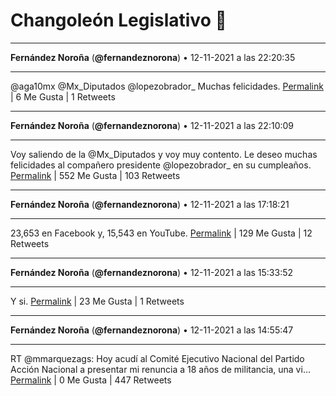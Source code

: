 # Changoleón Legislativo 🙈
*****
**Fernández Noroña** (**@fernandeznorona**) • 12-11-2021 a las 22:20:35
*****
@aga10mx @Mx_Diputados @lopezobrador_ Muchas felicidades.
[Permalink](https://twitter.com/fernandeznorona/status/1459405816428208131) | 6 Me Gusta | 1 Retweets
*****
**Fernández Noroña** (**@fernandeznorona**) • 12-11-2021 a las 22:10:09
*****
Voy saliendo de la @Mx_Diputados y voy muy contento. Le deseo muchas felicidades al compañero presidente @lopezobrador_ en su cumpleaños.
[Permalink](https://twitter.com/fernandeznorona/status/1459403191167111174) | 552 Me Gusta | 103 Retweets
*****
**Fernández Noroña** (**@fernandeznorona**) • 12-11-2021 a las 17:18:21
*****
23,653 en Facebook y, 15,543 en YouTube.
[Permalink](https://twitter.com/fernandeznorona/status/1459329757292675081) | 129 Me Gusta | 12 Retweets
*****
**Fernández Noroña** (**@fernandeznorona**) • 12-11-2021 a las 15:33:52
*****
Y si.
[Permalink](https://twitter.com/fernandeznorona/status/1459303461514727426) | 23 Me Gusta | 1 Retweets
*****
**Fernández Noroña** (**@fernandeznorona**) • 12-11-2021 a las 14:55:47
*****
RT @mmarquezags: Hoy acudí al Comité Ejecutivo Nacional del Partido Acción Nacional a presentar mi renuncia a 18 años de militancia, una vi…
[Permalink](https://twitter.com/fernandeznorona/status/1459293877156945926) | 0 Me Gusta | 447 Retweets